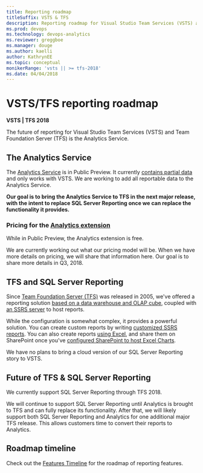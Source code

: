 ```yaml
---
title: Reporting roadmap
titleSuffix: VSTS & TFS 
description: Reporting roadmap for Visual Studio Team Services (VSTS) and Team Foundation Server (TFS) 
ms.prod: devops
ms.technology: devops-analytics
ms.reviewer: greggboe
ms.manager: douge
ms.author: kaelli
author: KathrynEE
ms.topic: conceptual
monikerRange: 'vsts || >= tfs-2018'
ms.date: 04/04/2018
---
```


# VSTS/TFS reporting roadmap

**VSTS | TFS 2018**

The future of reporting for Visual Studio Team Services (VSTS) and Team Foundation Server (TFS) is the Analytics Service. 

## The Analytics Service
The [Analytics Service](what-is-analytics.md) is in Public Preview. It currently [contains partial data](./data-available-in-analytics.md) and only works with VSTS. We are working to add all reportable data to the Analytics Service.

**Our goal is to bring the Analytics Service to TFS in the next major release, with the intent to replace SQL Server Reporting once we can replace the functionality it provides.**

### Pricing for the [Analytics extension](https://marketplace.visualstudio.com/items?itemName=ms.vss-analytics)
While in Public Preview, the Analytics extension is free.

We are currently working out what our pricing model will be. When we have more details on pricing, we will share that information here. Our goal is to share more details in Q3, 2018. 

## TFS and SQL Server Reporting

Since [Team Foundation Server (TFS)](https://visualstudio.microsoft.com/tfs/) was released in 2005, we've offered a reporting solution [based on a data warehouse and OLAP cube](../sql-reports/index.md), coupled with [an SSRS server](../sql-reports/create-and-manage-reporting-services-reports.md?toc=../sql-reports/toc.json&bc=../sql-reports/breadcrumb/toc.json) to host reports.

<!--- ![](../sql-reports/_img/tfs_datawarearch_r.png)  -->

While the configuration is somewhat complex, it provides a powerful solution. You can create custom reports by writing [customized SSRS reports](../sql-reports/create-and-manage-reporting-services-reports.md?toc=/vsts/report/sql-reports/toc.json&bc=/vsts/report/sql-reports/breadcrumb/to]c.json). You can also create reports [using Excel](../excel/create-status-and-trend-excel-reports.md?toc=/vsts/report/sql-reports/toc.json&bc=/vsts/report/sql-reports/breadcrumb/toc.json), and share them on SharePoint once you've [configured SharePoint to host Excel Charts](../sharepoint-dashboards/configure-sharepoint-tfs-2017-earlier.md).

We have no plans to bring a cloud version of our SQL Server Reporting story to VSTS.

## Future of TFS & SQL Server Reporting

We currently support SQL Server Reporting through TFS 2018.  

We will continue to support SQL Server Reporting until Analytics is brought to TFS and can fully replace its functionality. After that, we will likely support both SQL Server Reporting and Analytics for one additional major TFS release. This allows customers time to convert their reports to Analytics.

## Roadmap timeline

Check out the [Features Timeline](/vsts/release-notes/) for the roadmap of reporting features.
